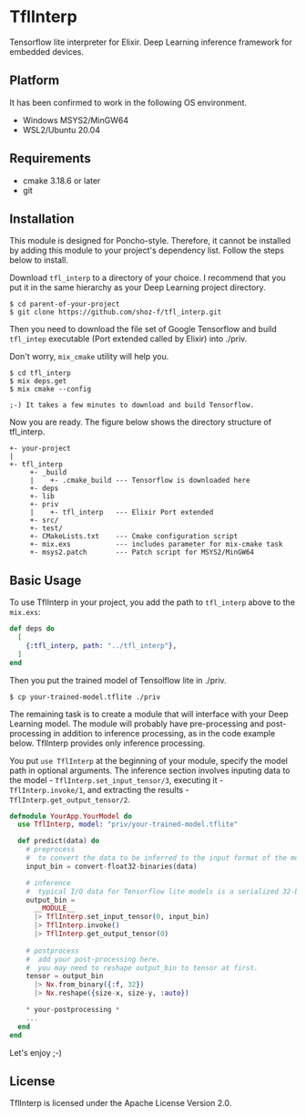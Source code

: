 # TflInterp
Tensorflow lite interpreter for Elixir.
Deep Learning inference framework for embedded devices.

## Platform
It has been confirmed to work in the following OS environment.

- Windows MSYS2/MinGW64
- WSL2/Ubuntu 20.04

## Requirements
- cmake 3.18.6 or later
- git

## Installation
This module is designed for Poncho-style. Therefore, it cannot be installed by adding this module to your project's dependency list. Follow the steps below to install.

Download `tfl_interp` to a directory of your choice. I recommend that you put it in the same hierarchy as your Deep Learning project directory.

```shell
$ cd parent-of-your-project
$ git clone https://github.com/shoz-f/tfl_interp.git
```

Then you need to download the file set of Google Tensorflow and build `tfl_intep` executable (Port extended called by Elixir) into ./priv.

Don't worry, `mix_cmake` utility will help you.

```shell
$ cd tfl_interp
$ mix deps.get
$ mix cmake --config

;-) It takes a few minutes to download and build Tensorflow.
```

Now you are ready. The figure below shows the directory structure of tfl_interp.

```
+- your-project
|
+- tfl_interp
     +- _build
     |    +- .cmake_build --- Tensorflow is downloaded here
     +- deps
     +- lib
     +- priv
     |    +- tfl_interp   --- Elixir Port extended
     +- src/
     +- test/
     +- CMakeLists.txt    --- Cmake configuration script
     +- mix.exs           --- includes parameter for mix-cmake task
     +- msys2.patch       --- Patch script for MSYS2/MinGW64
```

## Basic Usage
To use TflInterp in your project, you add the path to `tfl_interp` above to the  `mix.exs`:

```elixir:mix.exs
def deps do
  [
    {:tfl_interp, path: "../tfl_interp"},
  ]
end
```

Then you put the trained model of Tensolflow lite in ./priv.

```shell
$ cp your-trained-model.tflite ./priv
```

The remaining task is to create a module that will interface with your Deep Learning model. The module will probably have pre-processing and post-processing in addition to inference processing, as in the code example below. TflInterp provides only inference processing.

You put `use TflInterp` at the beginning of your module, specify the model path in optional arguments. The inference section involves inputing data to the model - `TflInterp.set_input_tensor/3`, executing it - `TflInterp.invoke/1`, and extracting the results - `TflInterp.get_output_tensor/2`.

```elixr:your_model.ex
defmodule YourApp.YourModel do
  use TflInterp, model: "priv/your-trained-model.tflite"

  def predict(data) do
    # preprocess
    #  to convert the data to be inferred to the input format of the model.
    input_bin = convert-float32-binaries(data)

    # inference
    #  typical I/O data for Tensorflow lite models is a serialized 32-bit float tensor.
    output_bin =
      __MODULE__
      |> TflInterp.set_input_tensor(0, input_bin)
      |> TflInterp.invoke()
      |> TflInterp.get_output_tensor(0)
      
    # postprocess
    #  add your post-processing here.
    #  you may need to reshape output_bin to tensor at first.
    tensor = output_bin
      |> Nx.from_binary({:f, 32})
      |> Nx.reshape({size-x, size-y, :auto})

    * your-postprocessing *
    ...
  end
end
```

Let's enjoy ;-)

## License
TflInterp is licensed under the Apache License Version 2.0.
